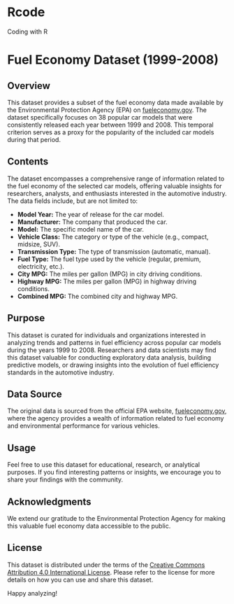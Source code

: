 # Rcode
Coding with R

# Fuel Economy Dataset (1999-2008)

## Overview

This dataset provides a subset of the fuel economy data made available by the Environmental Protection Agency (EPA) on [fueleconomy.gov](https://fueleconomy.gov/). The dataset specifically focuses on 38 popular car models that were consistently released each year between 1999 and 2008. This temporal criterion serves as a proxy for the popularity of the included car models during that period.

## Contents

The dataset encompasses a comprehensive range of information related to the fuel economy of the selected car models, offering valuable insights for researchers, analysts, and enthusiasts interested in the automotive industry. The data fields include, but are not limited to:

- **Model Year:** The year of release for the car model.
- **Manufacturer:** The company that produced the car.
- **Model:** The specific model name of the car.
- **Vehicle Class:** The category or type of the vehicle (e.g., compact, midsize, SUV).
- **Transmission Type:** The type of transmission (automatic, manual).
- **Fuel Type:** The fuel type used by the vehicle (regular, premium, electricity, etc.).
- **City MPG:** The miles per gallon (MPG) in city driving conditions.
- **Highway MPG:** The miles per gallon (MPG) in highway driving conditions.
- **Combined MPG:** The combined city and highway MPG.

## Purpose

This dataset is curated for individuals and organizations interested in analyzing trends and patterns in fuel efficiency across popular car models during the years 1999 to 2008. Researchers and data scientists may find this dataset valuable for conducting exploratory data analysis, building predictive models, or drawing insights into the evolution of fuel efficiency standards in the automotive industry.

## Data Source

The original data is sourced from the official EPA website, [fueleconomy.gov](https://fueleconomy.gov/), where the agency provides a wealth of information related to fuel economy and environmental performance for various vehicles.

## Usage

Feel free to use this dataset for educational, research, or analytical purposes. If you find interesting patterns or insights, we encourage you to share your findings with the community.

## Acknowledgments

We extend our gratitude to the Environmental Protection Agency for making this valuable fuel economy data accessible to the public.

## License

This dataset is distributed under the terms of the [Creative Commons Attribution 4.0 International License](https://creativecommons.org/licenses/by/4.0/). Please refer to the license for more details on how you can use and share this dataset.


Happy analyzing!
